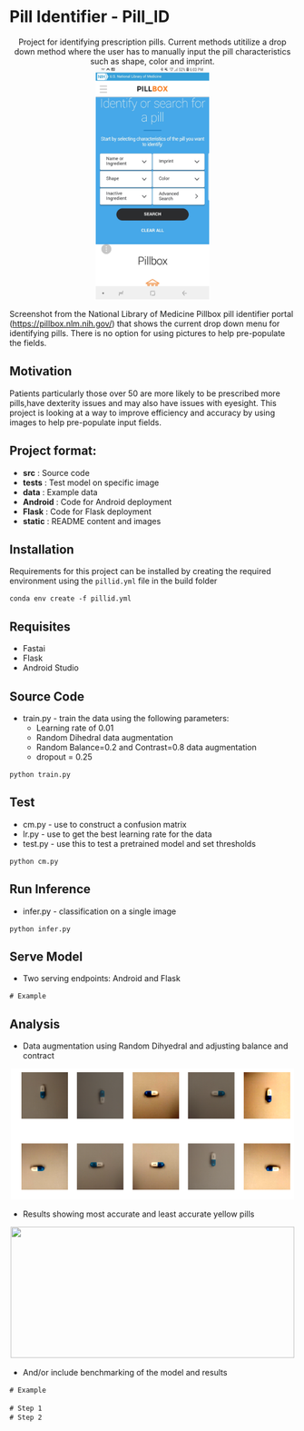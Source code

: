 # Pill Identifier - Pill_ID
<div align="center">
Project for identifying prescription pills.  Current methods utitilize a drop down method where the user has to manually input the pill characteristics such as shape, color and imprint.
  
</div align>
<div align="center">
  <img src="static/slide_one.jpg" width="200" height="411">
</div align>


Screenshot from the National Library of Medicine Pillbox pill identifier portal (https://pillbox.nlm.nih.gov/) that shows the current drop down menu for identifying pills.  There is no option for using pictures to help pre-populate the fields.

## Motivation

Patients particularly those over 50 are more likely to be prescribed more pills,have dexterity issues and may also have issues with eyesight.  This project is looking at a way to improve efficiency and accuracy by using images to help pre-populate input fields.

## Project format:

- **src** : Source code
- **tests** : Test model on specific image
- **data** : Example data
- **Android** : Code for Android deployment
- **Flask** : Code for Flask deployment
- **static** : README content and images

## Installation
Requirements for this project can be installed by creating the required environment using the `pillid.yml` file in the build folder

```
conda env create -f pillid.yml 
```

## Requisites
- Fastai
- Flask
- Android Studio

## Source Code
- train.py - train the data using the following parameters:
  - Learning rate of 0.01
  - Random Dihedral data augmentation
  - Random Balance=0.2 and Contrast=0.8 data augmentation
  - dropout = 0.25
  
```
python train.py
```

## Test
- cm.py - use to construct a confusion matrix
- lr.py - use to get the best learning rate for the data
- test.py - use this to test a pretrained model and set thresholds
```
python cm.py
```

## Run Inference
- infer.py - classification on a single image 
```
python infer.py
```

## Serve Model
- Two serving endpoints: Android and Flask
```
# Example

```

## Analysis
- Data augmentation using Random Dihyedral and adjusting balance and contract
<div align="center">
  <img src="static/augs.png" width="500" height="231">
</div align>

- Results showing most accurate and least accurate yellow pills
<div align="center">
  <img src="static/yellow-accurate.png" width="500" height="231">
</div align>



- And/or include benchmarking of the model and results
```
# Example

# Step 1
# Step 2
```
